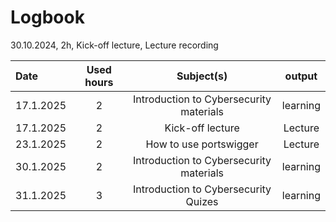 # Logbook

30.10.2024, 2h, Kick-off lecture, Lecture recording

| Date       | Used hours            | Subject(s)         |  output        
| :---       |     :---:             |     :---:          |     :---:      
| 17.1.2025  | 2 | Introduction to Cybersecurity materials | learning  |                
| 17.1.2025 | 2 | Kick-off lecture  | Lecture   |                
| 23.1.2025 | 2 |  How to use portswigger |  Lecture |    
| 30.1.2025  | 2 | Introduction to Cybersecurity materials | learning  |
| 31.1.2025 | 3 |  Introduction to Cybersecurity Quizes | learning  |                             
